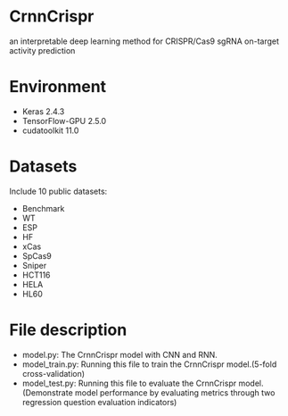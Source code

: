 # CrnnCrispr
an interpretable deep learning method for CRISPR/Cas9 sgRNA on-target activity prediction
# Environment
* Keras 2.4.3
* TensorFlow-GPU 2.5.0
* cudatoolkit 11.0
# Datasets
Include 10 public datasets:
* Benchmark
* WT
* ESP
* HF
* xCas
* SpCas9
* Sniper
* HCT116
* HELA
* HL60
# File description
* model.py: The CrnnCrispr model with CNN and RNN.
* model_train.py: Running this file to train the CrnnCrispr model.(5-fold cross-validation)
* model_test.py: Running this file to evaluate the CrnnCrispr model.(Demonstrate model performance by evaluating metrics through two regression question evaluation indicators)
